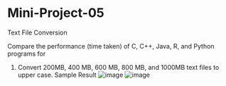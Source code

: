 # Mini-Project-05
Text File Conversion

Compare the performance (time taken) of C, C++, Java, R, and Python programs for 
1. Convert 200MB, 400 MB, 600 MB, 800 MB, and 1000MB text files to upper case. 
Sample Result
![image](https://github.com/user-attachments/assets/0153e516-bb28-4203-b520-71af6e854167)
![image](https://github.com/user-attachments/assets/5c5a5101-1c9d-4b3d-b71e-deff7e5b5f9a)


